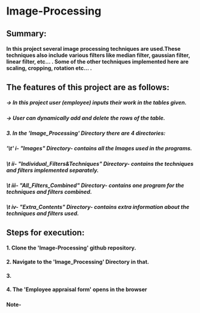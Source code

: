# Image-Processing
###
###
###

## Summary:
#### In this project several image processing techniques are used.These techniques also include various filters like median filter, gaussian filter, linear filter, etc... . Some of the other techniques implemented here are scaling, cropping, rotation etc... .
###
###

## The features of this project are as follows:

  ##### -> In this project user (employee) inputs their work in the tables given.
  ##### -> User can dynamically add and delete the rows of the table. 

  ##### 3. In the 'Image_Processing' Directory there are 4 directories:
  ##### '\t'  i- "Images" Directory- contains all the Images used in the programs.
  ##### \t  ii- "Individual_Filters&Techniques" Directory- contains the techniques and filters implemented separately.
  ##### \t  iii- "All_Filters_Combined" Directory- contains one program for the techniques and filters combined.
  ##### \t  iv- "Extra_Contents" Directory- contains extra information about the techniques and filters used.
  
  
 ###
 ###
 
## Steps for execution:

  #### 1. Clone the 'Image-Processing' github repository.
  #### 2. Navigate to the 'Image_Processing' Directory in that.
  #### 3. 
  #### 4. The 'Employee appraisal form' opens in the browser
  ###
  #### Note- 
  ###
  ###
  
  #
